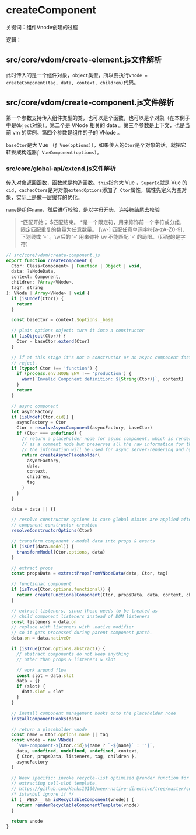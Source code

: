 # createComponent

关键词：组件Vnode创建的过程

逻辑：

## src/core/vdom/create-element.js文件解析

此时传入的是一个组件对象，`object`类型，所以要执行`vnode = createComponent(tag, data, context, children)`代码。

## src/core/vdom/create-component.js文件解析

第一个参数支持传入组件类型的类，也可以是个函数，也可以是个对象（在本例子中是`Object`对象）。第二个是 VNode 相关的 data 。第三个参数是上下文，也是当前 vm 的实例。第四个参数是组件的子的 VNode 。

`baseCtor`是大 Vue （`ƒ Vue(options)`），如果传入的`Ctor`是个对象的话，就把它转换成构造器`ƒ VueComponent(options)`。

### src/core/global-api/extend.js文件解析

传入对象返回函数，函数就是构造函数。`this`指向大 Vue ，`SuperId`就是 Vue 的`cid`，`cachedCtors`是对对象`extendOptions`添加了`_Ctor`属性，属性先定义为空对象，实际上是做一层缓存的优化。

`name`是组件`name`，然后进行校验，是以字母开头、连接符结尾去校验

> ^匹配开始；  $匹配结束。
> *是一个限定符，用来修饰前一个字符或分组，限定匹配重复的数量为任意数量。
> [\w-] 匹配任意单词字符[a-zA-Z0-9]、下划线或 '-' 。\w后的 '-' 用来弥补 \w 不能匹配 '-' 的局限。（匹配的是字符）

```javascript
// src/core/vdom/create-component.js
export function createComponent (
  Ctor: Class<Component> | Function | Object | void,
  data: ?VNodeData,
  context: Component,
  children: ?Array<VNode>,
  tag?: string
): VNode | Array<VNode> | void {
  if (isUndef(Ctor)) {
    return
  }

  const baseCtor = context.$options._base

  // plain options object: turn it into a constructor
  if (isObject(Ctor)) {
    Ctor = baseCtor.extend(Ctor)
  }

  // if at this stage it's not a constructor or an async component factory,
  // reject.
  if (typeof Ctor !== 'function') {
    if (process.env.NODE_ENV !== 'production') {
      warn(`Invalid Component definition: ${String(Ctor)}`, context)
    }
    return
  }

  // async component
  let asyncFactory
  if (isUndef(Ctor.cid)) {
    asyncFactory = Ctor
    Ctor = resolveAsyncComponent(asyncFactory, baseCtor)
    if (Ctor === undefined) {
      // return a placeholder node for async component, which is rendered
      // as a comment node but preserves all the raw information for the node.
      // the information will be used for async server-rendering and hydration.
      return createAsyncPlaceholder(
        asyncFactory,
        data,
        context,
        children,
        tag
      )
    }
  }

  data = data || {}

  // resolve constructor options in case global mixins are applied after
  // component constructor creation
  resolveConstructorOptions(Ctor)

  // transform component v-model data into props & events
  if (isDef(data.model)) {
    transformModel(Ctor.options, data)
  }

  // extract props
  const propsData = extractPropsFromVNodeData(data, Ctor, tag)

  // functional component
  if (isTrue(Ctor.options.functional)) {
    return createFunctionalComponent(Ctor, propsData, data, context, children)
  }

  // extract listeners, since these needs to be treated as
  // child component listeners instead of DOM listeners
  const listeners = data.on
  // replace with listeners with .native modifier
  // so it gets processed during parent component patch.
  data.on = data.nativeOn

  if (isTrue(Ctor.options.abstract)) {
    // abstract components do not keep anything
    // other than props & listeners & slot

    // work around flow
    const slot = data.slot
    data = {}
    if (slot) {
      data.slot = slot
    }
  }

  // install component management hooks onto the placeholder node
  installComponentHooks(data)

  // return a placeholder vnode
  const name = Ctor.options.name || tag
  const vnode = new VNode(
    `vue-component-${Ctor.cid}${name ? `-${name}` : ''}`,
    data, undefined, undefined, undefined, context,
    { Ctor, propsData, listeners, tag, children },
    asyncFactory
  )

  // Weex specific: invoke recycle-list optimized @render function for
  // extracting cell-slot template.
  // https://github.com/Hanks10100/weex-native-directive/tree/master/component
  /* istanbul ignore if */
  if (__WEEX__ && isRecyclableComponent(vnode)) {
    return renderRecyclableComponentTemplate(vnode)
  }

  return vnode
}
```
